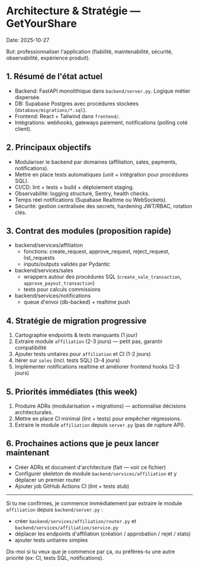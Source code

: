 # Architecture & Stratégie — GetYourShare

Date: 2025-10-27

But: professionnaliser l'application (fiabilité, maintenabilité, sécurité, observabilité, expérience produit).

## 1. Résumé de l'état actuel
- Backend: FastAPI monolithique dans `backend/server.py`. Logique métier dispersée.
- DB: Supabase Postgres avec procédures stockées (`database/migrations/*.sql`).
- Frontend: React + Tailwind dans `frontend/`.
- Intégrations: webhooks, gateways paiement, notifications (polling coté client).

## 2. Principaux objectifs
- Modulariser le backend par domaines (affiliation, sales, payments, notifications).
- Mettre en place tests automatiques (unit + intégration pour procédures SQL).
- CI/CD: lint + tests + build + déploiement staging.
- Observabilité: logging structuré, Sentry, health checks.
- Temps réel notifications (Supabase Realtime ou WebSockets).
- Sécurité: gestion centralisée des secrets, hardening JWT/RBAC, rotation clés.

## 3. Contrat des modules (proposition rapide)
- backend/services/affiliation
  - fonctions: create_request, approve_request, reject_request, list_requests
  - inputs/outputs validés par Pydantic
- backend/services/sales
  - wrappers autour des procédures SQL (`create_sale_transaction`, `approve_payout_transaction`)
  - tests pour calculs commissions
- backend/services/notifications
  - queue d'envoi (db-backed) + realtime push

## 4. Stratégie de migration progressive
1. Cartographie endpoints & tests manquants (1 jour)
2. Extraire module `affiliation` (2-3 jours) — petit pas, garantir compatibilité
3. Ajouter tests unitaires pour `affiliation` et CI (1-2 jours)
4. Itérer sur `sales` (incl. tests SQL) (3-4 jours)
5. Implémenter notifications realtime et améliorer frontend hooks (2-3 jours)

## 5. Priorités immédiates (this week)
1. Produire ADRs (modularisation + migrations) — actionnalise décisions architecturales.
2. Mettre en place CI minimal (lint + tests) pour empêcher régressions.
3. Extraire le module `affiliation` depuis `server.py` (pas de rupture API).

## 6. Prochaines actions que je peux lancer maintenant
- Créer ADRs et document d'architecture (fait — voir ce fichier)
- Configurer skeleton de module `backend/services/affiliation` et y déplacer un premier router
- Ajouter job GitHub Actions CI (lint + tests stub)

---

Si tu me confirmes, je commence immédiatement par extraire le module `affiliation` depuis `backend/server.py` :
- créer `backend/services/affiliation/router.py` et `backend/services/affiliation/service.py`
- déplacer les endpoints d'affiliation (création / approbation / rejet / stats)
- ajouter tests unitaires simples

Dis-moi si tu veux que je commence par ça, ou préfères-tu une autre priorité (ex: CI, tests SQL, notifications).
